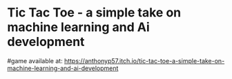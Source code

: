 # Tic Tac Toe - a simple take on machine learning and Ai development

#game available at:
https://anthonyp57.itch.io/tic-tac-toe-a-simple-take-on-machine-learning-and-ai-development
